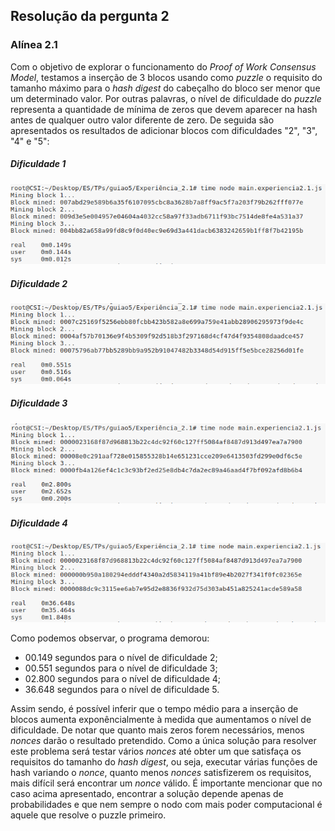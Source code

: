 ## Resolução da pergunta 2

### Alínea 2.1
Com o objetivo de explorar o funcionamento do *Proof of Work Consensus Model*, testamos a inserção de 3 blocos usando como *puzzle* o requisito do tamanho máximo para o *hash digest* do cabeçalho do bloco ser menor que um determinado valor. Por outras palavras, o nível de dificuldade do *puzzle* representa a quantidade de mínima de zeros que devem aparecer na hash antes de qualquer outro valor diferente de zero. De seguida são apresentados os resultados de adicionar blocos com dificuldades "2", "3", "4" e "5":

##### Dificuldade 1
![alt text](./imagens/dificulty2.png)
##### Dificuldade 2
![alt text](./imagens/dificulty3.png)
##### Dificuldade 3
![alt text](./imagens/dificulty4.png)
##### Dificuldade 4
![alt text](./imagens/dificulty5.png)

Como podemos observar, o programa demorou:
- 00.149 segundos para o nível de dificuldade 2;
- 00.551 segundos para o nível de dificuldade 3;
- 02.800 segundos para o nível de dificuldade 4;
- 36.648 segundos para o nível de dificuldade 5.

Assim sendo, é possível inferir que o tempo médio para a inserção de blocos aumenta exponêncialmente à medida que aumentamos o nível de dificuldade. De notar que quanto mais zeros forem necessários, menos *nonces* darão o resultado pretendido. Como a única solução para resolver este problema será testar vários *nonces* até obter um que satisfaça os requisitos do tamanho do *hash digest*, ou seja, executar várias funções de hash variando o *nonce*, quanto menos *nonces* satisfizerem os requisitos, mais difícil será encontrar um *nonce* válido. É importante mencionar que no caso acima apresentado, encontrar a solução depende apenas de probabilidades e que nem sempre o nodo com mais poder computacional é aquele que resolve o puzzle primeiro.
